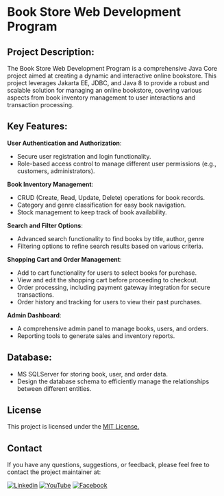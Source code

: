 # Book Store Web Development Program 

## Project Description:

The Book Store Web Development Program is a comprehensive Java Core project aimed at creating a dynamic and interactive online bookstore. This project leverages Jakarta EE, JDBC, and Java 8 to provide a robust and scalable solution for managing an online bookstore, covering various aspects from book inventory management to user interactions and transaction processing.

## Key Features:
**User Authentication and Authorization**:
- Secure user registration and login functionality.
- Role-based access control to manage different user permissions (e.g., customers, administrators).

**Book Inventory Management**:
- CRUD (Create, Read, Update, Delete) operations for book records.
- Category and genre classification for easy book navigation.
- Stock management to keep track of book availability.

**Search and Filter Options**:
- Advanced search functionality to find books by title, author, genre
- Filtering options to refine search results based on various criteria.

**Shopping Cart and Order Management**:
- Add to cart functionality for users to select books for purchase.
- View and edit the shopping cart before proceeding to checkout.
- Order processing, including payment gateway integration for secure transactions.
- Order history and tracking for users to view their past purchases.

**Admin Dashboard**:
- A comprehensive admin panel to manage books, users, and orders.
- Reporting tools to generate sales and inventory reports.
  
## Database:
- MS SQLServer for storing book, user, and order data.
- Design the database schema to efficiently manage the relationships between different entities.

## License

This project is licensed under the [MIT License.](https://choosealicense.com/licenses/mit/)
## Contact

If you have any questions, suggestions, or feedback, please feel free to contact the project maintainer at:

[![Linkedin](https://img.shields.io/badge/linkedin-0A66C2?style=for-the-badge&logo=linkedin&logoColor=white)](https://www.linkedin.com/in/caothuludau/)
[![YouTube](https://img.shields.io/badge/YouTube-%23FF0000.svg?style=for-the-badge&logo=YouTube&logoColor=white)](https://www.youtube.com/@mr.caothuludau)
[![Facebook](https://img.shields.io/badge/Facebook-1877F2?style=for-the-badge&logo=facebook&logoColor=white)](https://www.facebook.com/caothuludau/)

